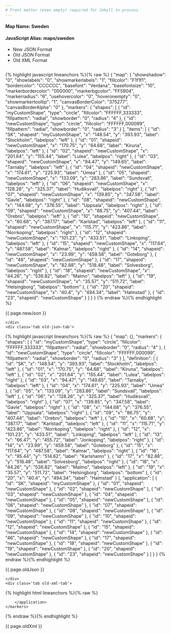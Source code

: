 ```yaml
---
# Front matter (even empty) required for Jekyll to process
---
```


#### Map Name: Sweden

#### JavaScript Alias: maps/sweden


<ul class='code-tabs'>
    <li class='active'>
        <a data-toggle='new-json'>New JSON Format</a>
    </li>
    <li>
        <a data-toggle='old-json'>Old JSON Format</a>
    </li>
    <li>
        <a data-toggle='old-xml'>Old XML Format</a>
    </li>
</ul>
<div class='tab-content'>
    <pre class='plain-code'></pre>
    <div class='tab new-json-tab active'>
{% highlight javascript lineanchors %}{% raw %}
{
    "map": {
        "showshadow": "0",
        "showlabels": "0",
        "showmarkerlabels": "1",
        "fillcolor": "F1f1f1",
        "bordercolor": "CCCCCC",
        "basefont": "Verdana",
        "basefontsize": "10",
        "markerbordercolor": "000000",
        "markerbgcolor": "FF5904",
        "markerradius": "6",
        "usehovercolor": "0",
        "hoveronempty": "0",
        "showmarkertooltip": "1",
        "canvasBorderColor": "375277",
        "canvasBorderAlpha": "0"
    },
    "markers": {
        "shapes": [
            {
                "id": "myCustomShape",
                "type": "circle",
                "fillcolor": "FFFFFF,333333",
                "fillpattern": "radial",
                "showborder": "0",
                "radius": "4"
            },
            {
                "id": "newCustomShape",
                "type": "circle",
                "fillcolor": "FFFFFF,000099",
                "fillpattern": "radial",
                "showborder": "0",
                "radius": "3"
            }
        ],
        "items": [
            {
                "id": "SK",
                "shapeid": "myCustomShape",
                "x": "148.54",
                "y": "393.93",
                "label": "Stockholm",
                "labelpos": "left"
            },
            {
                "id": "01",
                "shapeid": "newCustomShape",
                "x": "170.75",
                "y": "64.68",
                "label": "Kiruna",
                "labelpos": "left"
            },
            {
                "id": "02",
                "shapeid": "newCustomShape",
                "x": "201.64",
                "y": "155.44",
                "label": "Lulea",
                "labelpos": "right"
            },
            {
                "id": "03",
                "shapeid": "newCustomShape",
                "x": "94.47",
                "y": "149.65",
                "label": "Tarnaby",
                "labelpos": "left"
            },
            {
                "id": "04",
                "shapeid": "newCustomShape",
                "x": "174.61",
                "y": "225.93",
                "label": "Umea"
            },
            {
                "id": "05",
                "shapeid": "newCustomShape",
                "x": "133.09",
                "y": "283.86",
                "label": "Sundsvall",
                "labelpos": "left"
            },
            {
                "id": "06",
                "shapeid": "newCustomShape",
                "x": "128.26",
                "y": "325.37",
                "label": "Hudiksvall",
                "labelpos": "right"
            },
            {
                "id": "07",
                "shapeid": "newCustomShape",
                "x": "139.85",
                "y": "347.58",
                "label": "Gavle",
                "labelpos": "right"
            },
            {
                "id": "08",
                "shapeid": "newCustomShape",
                "x": "144.68",
                "y": "376.55",
                "label": "Uppsala",
                "labelpos": "right"
            },
            {
                "id": "09",
                "shapeid": "newCustomShape",
                "x": "86.75",
                "y": "407.44",
                "label": "Orebro",
                "labelpos": "left"
            },
            {
                "id": "10",
                "shapeid": "newCustomShape",
                "x": "60.68",
                "y": "387.17",
                "label": "Karlstad",
                "labelpos": "left"
            },
            {
                "id": "11",
                "shapeid": "newCustomShape",
                "x": "115.71",
                "y": "423.86",
                "label": "Norrkoping",
                "labelpos": "right"
            },
            {
                "id": "12",
                "shapeid": "newCustomShape",
                "x": "101.23",
                "y": "433.51",
                "label": "Linkoping",
                "labelpos": "left"
            },
            {
                "id": "15",
                "shapeid": "newCustomShape",
                "x": "117.64",
                "y": "487.58",
                "label": "Kalmar",
                "labelpos": "right"
            },
            {
                "id": "14",
                "shapeid": "newCustomShape",
                "x": "23.99",
                "y": "459.58",
                "label": "Goteborg"
            },
            {
                "id": "46",
                "shapeid": "newCustomShape"
            },
            {
                "id": "17",
                "shapeid": "newCustomShape",
                "x": "82.88",
                "y": "518.48",
                "label": "Solvesborg",
                "labelpos": "right"
            },
            {
                "id": "18",
                "shapeid": "newCustomShape",
                "x": "44.26",
                "y": "536.82",
                "label": "Malmo",
                "labelpos": "left"
            },
            {
                "id": "19",
                "shapeid": "newCustomShape",
                "x": "35.57",
                "y": "511.72",
                "label": "Helsingborg",
                "labelpos": "bottom"
            },
            {
                "id": "20",
                "shapeid": "newCustomShape",
                "x": "40.4",
                "y": "494.34",
                "label": "Halmstad"
            },
            {
                "id": "23",
                "shapeid": "newCustomShape"
            }
        ]
    }
}
{% endraw %}{% endhighlight %}


<p class='text-success'>{{ page.newJson }}</p>

    </div>
    <div class='tab old-json-tab'>
{% highlight javascript lineanchors %}{% raw %}
{
    "map": {},
    "markers": {
        "shapes": [
            {
                "id": "myCustomShape",
                "type": "circle",
                "fillcolor": "FFFFFF,333333",
                "fillpattern": "radial",
                "showborder": "0",
                "radius": "4"
            },
            {
                "id": "newCustomShape",
                "type": "circle",
                "fillcolor": "FFFFFF,000099",
                "fillpattern": "radial",
                "showborder": "0",
                "radius": "3"
            }
        ],
        "definition": [
            {
                "id": "SK",
                "x": "148.54",
                "y": "393.93",
                "label": "Stockholm",
                "labelpos": "left"
            },
            {
                "id": "01",
                "x": "170.75",
                "y": "64.68",
                "label": "Kiruna",
                "labelpos": "left"
            },
            {
                "id": "02",
                "x": "201.64",
                "y": "155.44",
                "label": "Lulea",
                "labelpos": "right"
            },
            {
                "id": "03",
                "x": "94.47",
                "y": "149.65",
                "label": "Tarnaby",
                "labelpos": "left"
            },
            {
                "id": "04",
                "x": "174.61",
                "y": "225.93",
                "label": "Umea"
            },
            {
                "id": "05",
                "x": "133.09",
                "y": "283.86",
                "label": "Sundsvall",
                "labelpos": "left"
            },
            {
                "id": "06",
                "x": "128.26",
                "y": "325.37",
                "label": "Hudiksvall",
                "labelpos": "right"
            },
            {
                "id": "07",
                "x": "139.85",
                "y": "347.58",
                "label": "Gavle",
                "labelpos": "right"
            },
            {
                "id": "08",
                "x": "144.68",
                "y": "376.55",
                "label": "Uppsala",
                "labelpos": "right"
            },
            {
                "id": "09",
                "x": "86.75",
                "y": "407.44",
                "label": "Orebro",
                "labelpos": "left"
            },
            {
                "id": "10",
                "x": "60.68",
                "y": "387.17",
                "label": "Karlstad",
                "labelpos": "left"
            },
            {
                "id": "11",
                "x": "115.71",
                "y": "423.86",
                "label": "Norrkoping",
                "labelpos": "right"
            },
            {
                "id": "12",
                "x": "101.23",
                "y": "433.51",
                "label": "Linkoping",
                "labelpos": "left"
            },
            {
                "id": "13",
                "x": "66.47",
                "y": "455.72",
                "label": "Jonkoping",
                "labelpos": "right"
            },
            {
                "id": "14",
                "x": "23.99",
                "y": "459.58",
                "label": "Goteborg"
            },
            {
                "id": "15",
                "x": "117.64",
                "y": "487.58",
                "label": "Kalmar",
                "labelpos": "right"
            },
            {
                "id": "16",
                "x": "95.44",
                "y": "514.62",
                "label": "Karlshamn"
            },
            {
                "id": "17",
                "x": "82.88",
                "y": "518.48",
                "label": "Solvesborg",
                "labelpos": "right"
            },
            {
                "id": "18",
                "x": "44.26",
                "y": "536.82",
                "label": "Malmo",
                "labelpos": "left"
            },
            {
                "id": "19",
                "x": "35.57",
                "y": "511.72",
                "label": "Helsingborg",
                "labelpos": "bottom"
            },
            {
                "id": "20",
                "x": "40.4",
                "y": "494.34",
                "label": "Halmstad"
            }
        ],
        "application": [
            {
                "id": "SK",
                "shapeid": "myCustomShape"
            },
            {
                "id": "01",
                "shapeid": "newCustomShape"
            },
            {
                "id": "02",
                "shapeid": "newCustomShape"
            },
            {
                "id": "03",
                "shapeid": "newCustomShape"
            },
            {
                "id": "04",
                "shapeid": "newCustomShape"
            },
            {
                "id": "05",
                "shapeid": "newCustomShape"
            },
            {
                "id": "06",
                "shapeid": "newCustomShape"
            },
            {
                "id": "07",
                "shapeid": "newCustomShape"
            },
            {
                "id": "08",
                "shapeid": "newCustomShape"
            },
            {
                "id": "09",
                "shapeid": "newCustomShape"
            },
            {
                "id": "10",
                "shapeid": "newCustomShape"
            },
            {
                "id": "11",
                "shapeid": "newCustomShape"
            },
            {
                "id": "12",
                "shapeid": "newCustomShape"
            },
            {
                "id": "15",
                "shapeid": "newCustomShape"
            },
            {
                "id": "14",
                "shapeid": "newCustomShape"
            },
            {
                "id": "46",
                "shapeid": "newCustomShape"
            },
            {
                "id": "17",
                "shapeid": "newCustomShape"
            },
            {
                "id": "18",
                "shapeid": "newCustomShape"
            },
            {
                "id": "19",
                "shapeid": "newCustomShape"
            },
            {
                "id": "20",
                "shapeid": "newCustomShape"
            },
            {
                "id": "23",
                "shapeid": "newCustomShape"
            }
        ]
    }
}
{% endraw %}{% endhighlight %}


<p class='text-success'>{{ page.oldJson }}</p>

    </div>
    <div class='tab old-xml-tab'>
{% highlight html lineanchors %}{% raw %}
<map>
	<markers>
	    <shapes>
		    <shape id='myCustomShape' type='circle' fillColor='FFFFFF,333333' fillPattern='radial' showBorder='0' radius='4'/>
			   <shape id='newCustomShape' type='circle' fillColor='FFFFFF,000099' fillPattern='radial' showBorder='0' radius='3'/>
		</shapes>
		<definition>
			<marker id='SK' x='148.54' y='393.93' label='Stockholm' labelPos='left' />
			<marker id='01' x='170.75' y='64.68' label='Kiruna' labelPos='left'  />
			<marker id='02' x='201.64' y='155.44' label='Lulea' labelPos='right'  />
			<marker id='03' x='94.47' y='149.65' label='Tarnaby' labelPos='left'  />
			<marker id='04' x='174.61' y='225.93' label='Umea'  />
			<marker id='05' x='133.09' y='283.86' label='Sundsvall' labelPos='left'  />
			<marker id='06' x='128.26' y='325.37' label='Hudiksvall' labelPos='right'  />
			<marker id='07' x='139.85' y='347.58' label='Gavle' labelPos='right'  />
			<marker id='08' x='144.68' y='376.55' label='Uppsala' labelPos='right'  />
			<marker id='09' x='86.75' y='407.44' label='Orebro' labelPos='left'  />
			<marker id='10' x='60.68' y='387.17' label='Karlstad' labelPos='left'  />
			<marker id='11' x='115.71' y='423.86' label='Norrkoping' labelPos='right'  />
			<marker id='12' x='101.23' y='433.51' label='Linkoping' labelPos='left'  />
			<marker id='13' x='66.47' y='455.72' label='Jonkoping' labelPos='right'  />
			<marker id='14' x='23.99' y='459.58' label='Goteborg'  />
			<marker id='15' x='117.64' y='487.58' label='Kalmar' labelPos='right'  />
			<marker id='16' x='95.44' y='514.62' label='Karlshamn'  />
			<marker id='17' x='82.88' y='518.48' label='Solvesborg' labelPos='right'  />
			<marker id='18' x='44.26' y='536.82' label='Malmo' labelPos='left'  />
			<marker id='19' x='35.57' y='511.72' label='Helsingborg' labelPos='bottom'  />
			<marker id='20' x='40.4' y='494.34' label='Halmstad'  />
	    </definition>
		<application>
			<marker id='SK' shapeId='myCustomShape'  />
			<marker id='01' shapeId='newCustomShape'  />
			<marker id='02' shapeId='newCustomShape'  />
			<marker id='03' shapeId='newCustomShape'  />
			<marker id='04' shapeId='newCustomShape'  />
			<marker id='05' shapeId='newCustomShape'  />
			<marker id='06' shapeId='newCustomShape'  />
			<marker id='07' shapeId='newCustomShape'  />
			<marker id='08' shapeId='newCustomShape'  />
			<marker id='09' shapeId='newCustomShape'  />
			<marker id='10' shapeId='newCustomShape'  />
			<marker id='11' shapeId='newCustomShape'  />
			<marker id='12' shapeId='newCustomShape'  />
			<marker id='15' shapeId='newCustomShape'  />
			<marker id='14' shapeId='newCustomShape'  />
			<marker id='46' shapeId='newCustomShape'  />
			<marker id='17' shapeId='newCustomShape'  />
			<marker id='18' shapeId='newCustomShape'  />
			<marker id='19' shapeId='newCustomShape'  />
			<marker id='20' shapeId='newCustomShape'  />
			<marker id='23' shapeId='newCustomShape'  />

		</application>
	</markers>
</map>
{% endraw %}{% endhighlight %}

<p class='text-success'>{{ page.oldXml }}</p>

</div>
</div>
